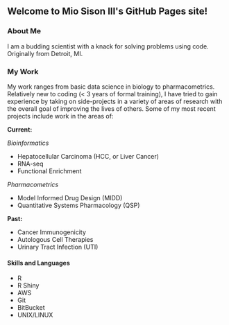 ## Welcome to Mio Sison III's GitHub Pages site!

### About Me

I am a budding scientist with a knack for solving problems using code. Originally from Detroit, MI.

### My Work

My work ranges from basic data science in biology to pharmacometrics. Relatively new to coding (< 3 years of formal training), I have tried to gain experience by taking on side-projects in a variety of areas of research with the overall goal of improving the lives of others. Some of my most recent projects include work in the areas of:

**Current:**

*Bioinformatics*
- Hepatocellular Carcinoma (HCC, or Liver Cancer)
- RNA-seq
- Functional Enrichment

*Pharmacometrics*
- Model Informed Drug Design (MIDD)
- Quantitative Systems Pharmacology (QSP)

**Past:**

- Cancer Immunogenicity
- Autologous Cell Therapies
- Urinary Tract Infection (UTI)

#### Skills and Languages

- R
- R Shiny
- AWS
- Git
- BitBucket
- UNIX/LINUX
